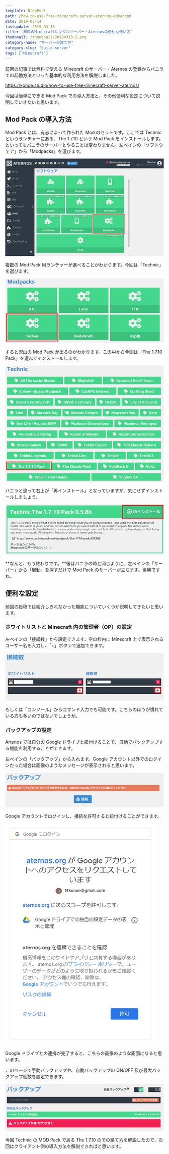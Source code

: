 ```yaml
---
template: BlogPost
path: /how-to-use-free-minecraft-server-aternos-advanced
date: 2019-03-14
lastupdate: 2019-03-18
title: "無料のMinecraftレンタルサーバー・Aternosの便利な使い方"
thumbnail: /thumbnail/20190313-2.png
category-name: "サーバーの建て方"
category-slug: "build-server"
tags: ["Minecraft"]
---
```


前回の記事では無料で使える Minecraft のサーバー・Aternos の登録からバニラでの起動方法といった基本的な利用方法を解説しました。

https://konoe.studio/how-to-use-free-minecraft-server-aternos/

今回は簡単にできる Mod Pack での導入方法と、その他便利な設定について説明していきたいと思います。

## Mod Pack の導入方法

Mod Pack とは、有志によって作られた Mod のセットです。ここでは Technic というランチャーにある、The 1.7.10 という Mod Pack をインストールします。 といってもバニラのサーバーとやることは変わりません。左ペインの「ソフトウェア」から「Modpacks」を選びます。

![](./01.png)

複数の Mod Pack 用ランチャーが選べることがわかります。今回は「Technic」を選びます。

![](./02.png)

すると沢山の Mod Pack が出るのがわかります。この中から今回は「The 1.7.10 Pack」を選んでインストールします。

![](./03.png)

バニラと違って右上が「再インストール」となっていますが、気にせずインストールしましょう。

![](./04.png)

**なんと、もう終わりです。**後はバニラの時と同じように、左ペインの「サーバー」から「起動」を押すだけで Mod Pack のサーバーが立ちます。楽勝ですね。

## 便利な設定

前回の投稿では紹介しきれなかった機能についていくつか説明してきたいと思います。

### ホワイトリストと Minecraft 内の管理者（OP）の設定

左ペインの「接続数」から設定できます。空の枠内に Minecraft 上で表示されるユーザー名を入力し、「+」ボタンで追加できます。

![](./05.png)

もしくは「コンソール」からコマンド入力でも可能です。こちらのほうが慣れている方も多いのではないでしょうか。

### バックアップの設定

Artenos では自分の Google ドライブと紐付けることで、自動でバックアップする機能を利用することができます。

左ペインの「バックアップ」から入れます。Google アカウント以外でのログインだった場合は画像のようなメッセージが表示されると思います。

![](./06.png)

Google アカウントでログインし、接続を許可すると紐付けることができます。

![](./07.png)

Google ドライブとの連携が完了すると、こちらの画像のような画面になると思います。

このページで手動バックアップや、自動バックアップの ON/OFF 及び最大バックアップ個数を設定できます。

![](./08.png)

今回 Technic の MOD Pack である The 1.7.10 のでの建て方を解説したので、次回はクライアント側の導入方法を解説できればと思います。
